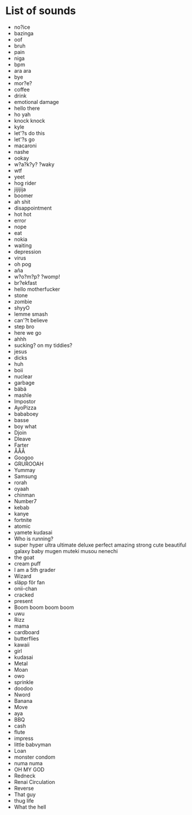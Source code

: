 # List of sounds
- no?ice
- bazinga
- oof
- bruh
- pain
- niga
- bpm
- ara ara
- bye
- mor?e?
- coffee
- drink
- emotional damage
- hello there
- ho yah
- knock knock
- kyle
- let'?s do this
- let'?s go
- macaroni
- nashe
- ookay
- w?a?k?y? ?waky
- wtf
- yeet
- hog rider
- jijijija
- boomer
- ah shit
- disappointment
- hot hot
- error
- nope
- eat
- nokia
- waiting
- depression
- virus
- oh pog
- aña
- w?o?m?p? ?womp!
- br?ekfast
- hello motherfucker
- stone
- zombie
- shyyO
- lemme smash
- can'?t believe
- step bro
- here we go
- ahhh
- sucking? on my tiddies?
- jesus
- dicks
- huh
- boii
- nuclear
- garbage
- bäbä
- mashle
- Impostor
- AyoPizza
- bababoey
- basse
- boy what
- Djoin
- Dleave
- Farter
- ÅÅÅ
- Googoo
- GRUROOAH
- Yummay
- Samsung
- rorah
- oyaah
- chinman
- Number7		
- kebab
- kanye
- fortnite
- atomic
- yamete kudasai
- Who is running?
- super hyper ultra ultimate deluxe perfect amazing strong cute beautiful galaxy baby mugen muteki musou nenechi
- the goat
- cream puff
- I am a 5th grader
- Wizard
- släpp för fan
- onii-chan
- cracked
- present
- Boom boom boom boom
- uwu
- Rizz
- mama
- cardboard
- butterflies
- kawaii
- girl
- kudasai
- Metal
- Moan
- owo
- sprinkle
- doodoo
- Nword
- Banana
- Move
- aya
- BBQ
- cash
- flute
- impress
- little babvyman
- Loan
- monster condom
- numa numa
- OH MY GOD
- Redneck
- Renai Circulation
- Reverse
- That guy
- thug life
- What the hell
